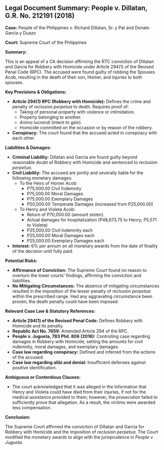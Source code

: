 ## Legal Document Summary: People v. Dillatan, G.R. No. 212191 (2018)

**Case:** People of the Philippines v. Richard Dillatan, Sr. y Pat and Donato Garcia y Duazo

**Court:** Supreme Court of the Philippines

**Summary:**

This is an appeal of a CA decision affirming the RTC conviction of Dillatan and Garcia for Robbery with Homicide under Article 294(1) of the Revised Penal Code (RPC). The accused were found guilty of robbing the Spouses Acob, resulting in the death of their son, Homer, and injuries to both spouses.

**Key Provisions & Obligations:**

*   **Article 294(1) RPC (Robbery with Homicide):** Defines the crime and penalty of *reclusion perpetua* to death. Requires proof of:
    *   Taking of personal property with violence or intimidation.
    *   Property belonging to another.
    *   *Animo lucrandi* (intent to gain).
    *   Homicide committed on the occasion or by reason of the robbery.
*   **Conspiracy:** The court found that the accused acted in conspiracy with each other.

**Liabilities & Damages:**

*   **Criminal Liability:** Dillatan and Garcia are found guilty beyond reasonable doubt of Robbery with Homicide and sentenced to *reclusion perpetua*.
*   **Civil Liability:** The accused are jointly and severally liable for the following monetary damages:
    *   To the Heirs of Homer Acob:
        *   P75,000.00 Civil Indemnity
        *   P75,000.00 Moral Damages
        *   P75,000.00 Exemplary Damages
        *   P50,000.00 Temperate Damages (increased from P25,000.00)
    *   To Henry and Violeta Acob:
        *   Return of P70,000.00 (amount stolen).
        *   Actual damages for hospitalization (P48,673.75 to Henry; P5,571 to Violeta)
        *   P25,000.00 Civil Indemnity each
        *   P25,000.00 Moral Damages each
        *   P25,000.00 Exemplary Damages each
*   **Interest:** 6% per annum on all monetary awards from the date of finality of the decision until fully paid.

**Potential Risks:**

*   **Affirmance of Conviction:** The Supreme Court found no reason to overturn the lower courts' findings, affirming the conviction and liabilities.
*   **No Mitigating Circumstances:** The absence of mitigating circumstances resulted in the imposition of the lesser penalty of *reclusion perpetua* within the prescribed range. Had any aggravating circumstance been proven, the death penalty could have been imposed.

**Relevant Case Law & Statutory References:**

*   **Article 294(1) of the Revised Penal Code:** Defines Robbery with Homicide and its penalty.
*   **Republic Act No. 7659:** Amended Article 294 of the RPC.
*   **People v. Jugueta, 783 Phil. 806 (2016):** Controlling case regarding damages in Robbery with Homicide, setting the amounts for civil indemnity, moral damages, and exemplary damages.
*   **Case law regarding conspiracy:** Defined and inferred from the actions of the accused.
*   **Case law regarding alibi and denial:** Insufficient defenses against positive identification.

**Ambiguous or Contentious Clauses:**

*   The court acknowledged that it was alleged in the Information that Henry and Violeta could have died from their injuries, if not for the medical assistance provided to them; however, the prosecution failed to sufficiently prove that allegation. As a result, the victims were awarded less compensation.

**Conclusion:**

The Supreme Court affirmed the conviction of Dillatan and Garcia for Robbery with Homicide and the imposition of *reclusion perpetua*. The Court modified the monetary awards to align with the jurisprudence in *People v. Jugueta*.
